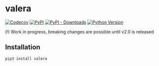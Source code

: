 # valera

[![Codecov](https://img.shields.io/codecov/c/github/nikitanovosibirsk/valera/master.svg?style=flat-square)](https://codecov.io/gh/nikitanovosibirsk/valera)
[![PyPI](https://img.shields.io/pypi/v/valera.svg?style=flat-square)](https://pypi.python.org/pypi/valera/)
[![PyPI - Downloads](https://img.shields.io/pypi/dm/valera?style=flat-square)](https://pypi.python.org/pypi/valera/)
[![Python Version](https://img.shields.io/pypi/pyversions/valera.svg?style=flat-square)](https://pypi.python.org/pypi/valera/)

(!) Work in progress, breaking changes are possible until v2.0 is released

## Installation

```sh
pip3 install valera
```
